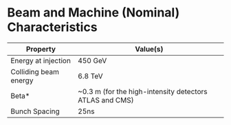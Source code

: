# Beam and Machine (Nominal) Characteristics

| Property | Value(s) |
| -- | -- |
| Energy at injection | 450 GeV |
| Colliding beam energy | 6.8 TeV |
| Beta* | ~0.3 m (for the high-intensity detectors ATLAS and CMS) |
| Bunch Spacing | 25ns |